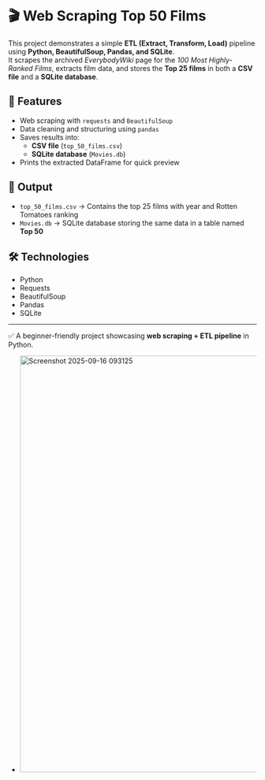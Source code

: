 # 🎬 Web Scraping Top 50 Films

This project demonstrates a simple **ETL (Extract, Transform, Load)** pipeline using **Python, BeautifulSoup, Pandas, and SQLite**.  
It scrapes the archived *EverybodyWiki* page for the *100 Most Highly-Ranked Films*, extracts film data, and stores the **Top 25 films** in both a **CSV file** and a **SQLite database**.

## 🚀 Features
- Web scraping with `requests` and `BeautifulSoup`
- Data cleaning and structuring using `pandas`
- Saves results into:
  - **CSV file** (`top_50_films.csv`)
  - **SQLite database** (`Movies.db`)
- Prints the extracted DataFrame for quick preview

## 📂 Output
- `top_50_films.csv` → Contains the top 25 films with year and Rotten Tomatoes ranking  
- `Movies.db` → SQLite database storing the same data in a table named **Top 50**

## 🛠️ Technologies
- Python  
- Requests  
- BeautifulSoup  
- Pandas  
- SQLite  

---
✅ A beginner-friendly project showcasing **web scraping + ETL pipeline** in Python.


- <img width="1047" height="846" alt="Screenshot 2025-09-16 093125" src="https://github.com/user-attachments/assets/29a12fc4-c37b-4253-a277-fe445ad8ef01" />
